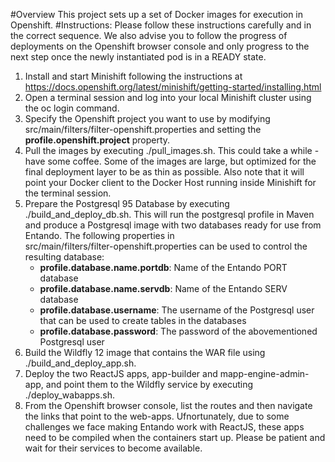 #Overview
This project sets up a set of Docker images for execution in Openshift.
#Instructions:
Please follow these instructions carefully and in the correct sequence. We also advise you to follow the 
progress of deployments on the Openshift browser console and only progress to the next step once the newly instantiated
pod is in a READY state.
1. Install and start Minishift following the instructions at <https://docs.openshift.org/latest/minishift/getting-started/installing.html>
2. Open a terminal session and log into your local Minishift cluster using the oc login command.
3. Specify the Openshift project you want to use by modifying src/main/filters/filter-openshift.properties
and setting the **profile.openshift.project** property.
4. Pull the images by executing ./pull_images.sh. This could take a 
while - have some coffee. Some of the images are large, but optimized for the final 
deployment layer to be as thin as possible. Also note that it will point your Docker client to the
Docker Host running inside Minishift for the terminal session.
5. Prepare the Postgresql 95 Database by executing ./build_and_deploy_db.sh. 
This will run the postgresql profile in Maven and produce a Postgresql image with
two databases ready for use from Entando. The following properties in  
src/main/filters/filter-openshift.properties can be used to control the resulting 
database:
     * **profile.database.name.portdb**: Name of the Entando PORT database
     * **profile.database.name.servdb**: Name of the Entando SERV database 
     * **profile.database.username**: The username of the Postgresql user that can be used to create tables in the databases 
     * **profile.database.password**: The password of the abovementioned Postgresql user
6. Build the Wildfly 12 image that contains the WAR file using ./build_and_deploy_app.sh. 
7. Deploy the two ReactJS apps, app-builder and mapp-engine-admin-app, and point them to 
the Wildfly service by executing ./deploy_wabapps.sh. 
8. From the Openshift browser console, list the routes and then navigate the links that point to the 
web-apps. Ufnortunately, due to some challenges we face making Entando work with ReactJS, these apps 
need to be compiled when the containers start up. Please be patient and wait for their services to 
become available. 
